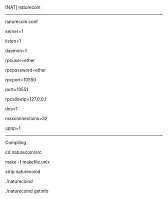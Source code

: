 [NAT] naturecoin 



 




-----------------------------------------------------------------------------------

naturecoin.conf

server=1

listen=1

daemon=1

rpcuser=ether

rpcpassword=ether

rpcport=10550

port=10551

rpcallowip=127.0.0.1

dns=1

maxconnections=32

upnp=1



-----------------------------------------------------------------------------------

Compiling



cd naturecoin/src

make -f makefile.unix

strip naturecoind

./naturecoind

./naturecoind getinfo
